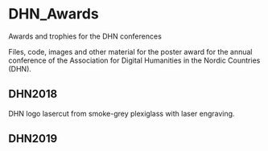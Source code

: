 # DHN_Awards
Awards and trophies for the DHN conferences

Files, code, images and other material for the poster award for the annual conference of the Association for Digital Humanities in the Nordic Countries (DHN).

## DHN2018

DHN logo lasercut from smoke-grey plexiglass with laser engraving.

## DHN2019

